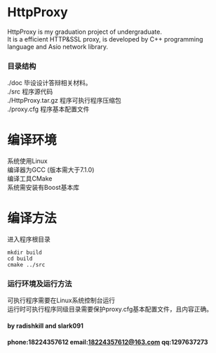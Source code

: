 HttpProxy
=======

HttpProxy is my graduation project of undergraduate.  
It is a efficient HTTP&SSL proxy, is developed by C++ programming language and Asio network library.  

### 目录结构
./doc 毕设设计答辩相关材料。  
./src 程序源代码  
./HttpProxy.tar.gz 程序可执行程序压缩包  
./proxy.cfg 程序基本配置文件  

# 编译环境  
系统使用Linux  
编译器为GCC (版本需大于7.1.0)  
编译工具CMake  
系统需安装有Boost基本库  

# 编译方法  
进入程序根目录  
```
mkdir build  
cd build  
cmake ../src  
```

### 运行环境及运行方法
可执行程序需要在Linux系统控制台运行  
运行时可执行程序同级目录需要保护proxy.cfg基本配置文件，且内容正确。  

#### by radishkill and slark091
#### phone:18224357612 email:18224357612@163.com qq:1297637273

